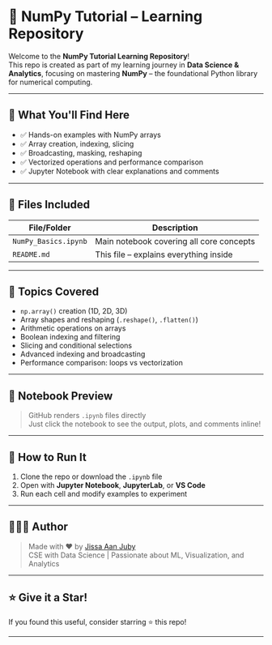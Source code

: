 # 📘 NumPy Tutorial – Learning Repository

Welcome to the **NumPy Tutorial Learning Repository**!  
This repo is created as part of my learning journey in **Data Science & Analytics**, focusing on mastering **NumPy** – the foundational Python library for numerical computing.

---

## 🧠 What You'll Find Here

- ✅ Hands-on examples with NumPy arrays  
- ✅ Array creation, indexing, slicing  
- ✅ Broadcasting, masking, reshaping  
- ✅ Vectorized operations and performance comparison  
- ✅ Jupyter Notebook with clear explanations and comments

---

## 📂 Files Included

| File/Folder             | Description                                |
|-------------------------|--------------------------------------------|
| `NumPy_Basics.ipynb`    | Main notebook covering all core concepts   |
| `README.md`             | This file – explains everything inside     |

---

## 🚀 Topics Covered

- `np.array()` creation (1D, 2D, 3D)
- Array shapes and reshaping (`.reshape()`, `.flatten()`)
- Arithmetic operations on arrays
- Boolean indexing and filtering
- Slicing and conditional selections
- Advanced indexing and broadcasting
- Performance comparison: loops vs vectorization

---

## 📸 Notebook Preview

> GitHub renders `.ipynb` files directly  
> Just click the notebook to see the output, plots, and comments inline!

---

## 📌 How to Run It

1. Clone the repo or download the `.ipynb` file  
2. Open with **Jupyter Notebook**, **JupyterLab**, or **VS Code**  
3. Run each cell and modify examples to experiment

---

## 👩🏻‍💻 Author

> Made with ❤️ by [Jissa Aan Juby](https://github.com/JissaAanJuby)  
> CSE with Data Science | Passionate about ML, Visualization, and Analytics

---

## ⭐️ Give it a Star!

If you found this useful, consider starring ⭐️ this repo!

---
